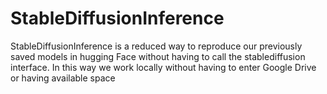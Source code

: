 # StableDiffusionInference
StableDiffusionInference is a reduced way to reproduce our previously saved models in hugging Face without having to call the stablediffusion interface. In this way we work locally without having to enter Google Drive or having available space

